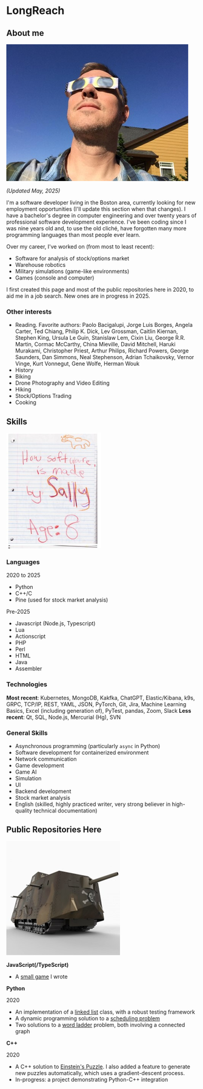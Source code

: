 # LongReach

## About me

![](images/MeEclipseGlasses.jpg)

_(Updated May, 2025)_

I'm a software developer living in the Boston area, currently looking for new employment opportunities (I'll update this section when that changes). I have a bachelor's degree in computer engineering and over twenty years of professional software development experience. I've been coding since I was nine years old and, to use the old cliché, have forgotten many more programming languages than most people ever learn.

Over my career, I've worked on (from most to least recent):
* Software for analysis of stock/options market
* Warehouse robotics
* Military simulations (game-like environments)
* Games (console and computer)

I first created this page and most of the public repositories here in 2020, to aid me in a job search. New ones are in progress in 2025.

### Other interests

* Reading. Favorite authors: Paolo Bacigalupi, Jorge Luis Borges, Angela Carter, Ted Chiang, Philip K. Dick, Lev Grossman, Caitlin Kiernan, Stephen King, Ursula Le Guin, Stanislaw Lem, Cixin Liu, George R.R. Martin, Cormac McCarthy, China Mieville, David Mitchell, Haruki Murakami, Christopher Priest, Arthur Philips, Richard Powers, George Saunders, Dan Simmons, Neal Stephenson, Adrian Tchaikovsky, Vernor Vinge, Kurt Vonnegut, Gene Wolfe, Herman Wouk  
* History
* Biking
* Drone Photography and Video Editing
* Hiking
* Stock/Options Trading
* Cooking

## Skills

![](images/HowSoftwareIsMade.jpg)

### Languages

2020 to 2025
* Python
* C++/C
* Pine (used for stock market analysis)

Pre-2025
* Javascript (Node.js, Typescript)
* Lua
* Actionscript
* PHP
* Perl
* HTML
* Java
* Assembler

### Technologies

**Most recent**: Kubernetes, MongoDB, Kakfka, ChatGPT, Elastic/Kibana, k9s, GRPC, TCP/IP, REST, YAML, JSON, PyTorch, Git, Jira, Machine Learning Basics, Excel (including generation of), PyTest, pandas, Zoom, Slack
**Less recent**: Qt, SQL, Node.js, Mercurial (Hg), SVN

### General Skills

* Asynchronous programming (particularly `async` in Python)
* Software development for containerized environment
* Network communication
* Game development
* Game AI
* Simulation
* UI
* Backend development
* Stock market analysis
* English (skilled, highly practiced writer, very strong believer in high-quality technical documentation)

## Public Repositories Here

![](images/a7v.jpg)  

**JavaScript(/TypeScript)**
* A [small game](https://github.com/LongReach/programming-challenge) I wrote

**Python**

2020
* An implementation of a [linked list](https://github.com/LongReach/linked-list) class, with a robust testing framework
* A dynamic programming solution to a [scheduling problem](https://github.com/LongReach/meeting-problem)
* Two solutions to a [word ladder](https://github.com/LongReach/word-ladder) problem, both involving a connected graph

**C++**

2020
* A C++ solution to [Einstein's Puzzle](https://github.com/LongReach/einstein-puzzle). I also added a feature to generate new puzzles automatically, which uses a gradient-descent process.
* In-progress: a project demonstrating Python-C++ integration




